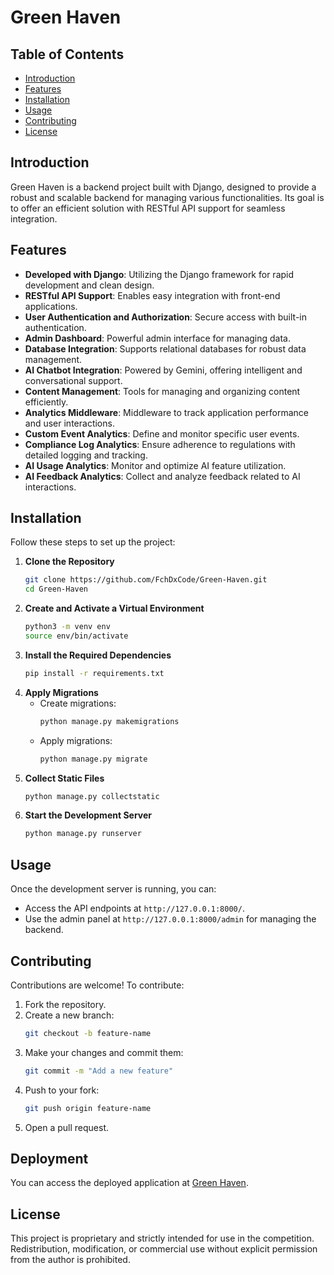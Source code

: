# Green Haven
## Table of Contents
- [Introduction](#introduction)
- [Features](#features)
- [Installation](#installation)
- [Usage](#usage)
- [Contributing](#contributing)
- [License](#license)
## Introduction
Green Haven is a backend project built with Django, designed to provide a robust and scalable backend for managing various functionalities. Its goal is to offer an efficient solution with RESTful API support for seamless integration.
## Features
- **Developed with Django**: Utilizing the Django framework for rapid development and clean design.
- **RESTful API Support**: Enables easy integration with front-end applications.
- **User Authentication and Authorization**: Secure access with built-in authentication.
- **Admin Dashboard**: Powerful admin interface for managing data.
- **Database Integration**: Supports relational databases for robust data management.
- **AI Chatbot Integration**: Powered by Gemini, offering intelligent and conversational support.
- **Content Management**: Tools for managing and organizing content efficiently.
- **Analytics Middleware**: Middleware to track application performance and user interactions.
- **Custom Event Analytics**: Define and monitor specific user events.
- **Compliance Log Analytics**: Ensure adherence to regulations with detailed logging and tracking.
- **AI Usage Analytics**: Monitor and optimize AI feature utilization.
- **AI Feedback Analytics**: Collect and analyze feedback related to AI interactions.
## Installation
Follow these steps to set up the project:
1. **Clone the Repository**
   ```bash
   git clone https://github.com/FchDxCode/Green-Haven.git
   cd Green-Haven
   ```
2. **Create and Activate a Virtual Environment**
   ```bash
   python3 -m venv env
   source env/bin/activate
   ```
3. **Install the Required Dependencies**
   ```bash
   pip install -r requirements.txt
   ```
4. **Apply Migrations**
   - Create migrations:
     ```bash
     python manage.py makemigrations
     ```
   - Apply migrations:
     ```bash
     python manage.py migrate
     ```
5. **Collect Static Files**
   ```bash
   python manage.py collectstatic
   ```
6. **Start the Development Server**
   ```bash
   python manage.py runserver
   ```
## Usage
Once the development server is running, you can:
- Access the API endpoints at `http://127.0.0.1:8000/`.
- Use the admin panel at `http://127.0.0.1:8000/admin` for managing the backend.
## Contributing
Contributions are welcome! To contribute:
1. Fork the repository.
2. Create a new branch:
   ```bash
   git checkout -b feature-name
   ```
3. Make your changes and commit them:
   ```bash
   git commit -m "Add a new feature"
   ```
4. Push to your fork:
   ```bash
   git push origin feature-name
   ```
5. Open a pull request.
## Deployment
You can access the deployed application at [Green Haven](https://greenhaven.aisma.co.id).
## License
This project is proprietary and strictly intended for use in the competition. Redistribution, modification, or commercial use without explicit permission from the author is prohibited.
